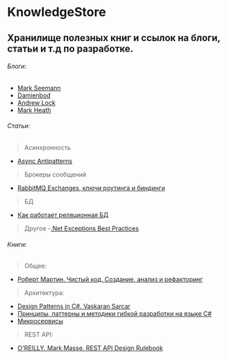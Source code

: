 # KnowledgeStore
## Хранилище полезных книг и ссылок на блоги, статьи и т.д по разработке.
###### Блоги:
- [Mark Seemann](http://blog.ploeh.dk/)
- [Damienbod](http://damienbod.com/)
- [Andrew Lock](https://andrewlock.net/)
- [Mark Heath](https://markheath.net/)
###### Статьи:
> Асинхронность
- [Async Antipatterns](https://markheath.net/post/async-antipatterns)
> Брокеры сообщений
- [RabbitMQ Exchanges, ключи роутинга и биндинги](https://thewebland.net/development/devops/rabbitmq/exchanges-routing-kyes-and-bindingi/)
> БД
- [Как работает реляционная БД](https://habr.com/ru/company/mailru/blog/266811/)
>Другое
-[.Net Exceptions Best Practices](https://medium.com/@mincasoft/net-exceptions-best-practices-2dc8487d043f)

###### Книги:
> Общее:
- [Роберт Мартин. Чистый код. Создание, анализ и рефакторинг](https://www.ozon.ru/context/detail/id/5011068/)
> Архитектура:
- [Design Patterns in C#. Vaskaran Sarcar](http://www.allitebooks.com/design-patterns-in-c/)
- [Принципы, паттерны и методики гибкой разработки на языке C#](https://www.ozon.ru/context/detail/id/5800704/)
- [Микросервисы](https://microservices.io/index.html)
> REST API:
- [O'REILLY. Mark Masse. REST API Design Rulebook](https://www.amazon.com/REST-Design-Rulebook-Mark-Masse/dp/1449310508)
